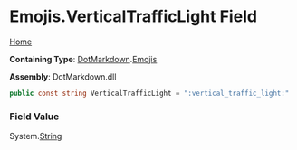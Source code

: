 # Emojis\.VerticalTrafficLight Field

[Home](../../../README.md)

**Containing Type**: [DotMarkdown](../../README.md)\.[Emojis](../README.md)

**Assembly**: DotMarkdown\.dll

```csharp
public const string VerticalTrafficLight = ":vertical_traffic_light:"
```

### Field Value

System\.[String](https://docs.microsoft.com/en-us/dotnet/api/system.string)